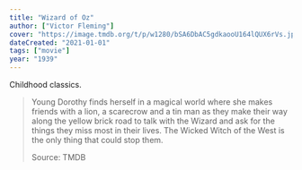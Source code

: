 ```yaml
---
title: "Wizard of Oz"
author: ["Victor Fleming"]
cover: "https://image.tmdb.org/t/p/w1280/bSA6DbAC5gdkaooU164lQUX6rVs.jpg"
dateCreated: "2021-01-01"
tags: ["movie"]
year: "1939"
---
```


Childhood classics.

> Young Dorothy finds herself in a magical world where she makes friends with a lion, a scarecrow and a tin man as they make their way along the yellow brick road to talk with the Wizard and ask for the things they miss most in their lives. The Wicked Witch of the West is the only thing that could stop them.
>
> Source: TMDB
